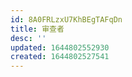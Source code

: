 ```yaml
---
id: 8A0FRLzxU7KhBEgTAFqDn
title: 审查者
desc: ''
updated: 1644802552930
created: 1644802527541
---
```


